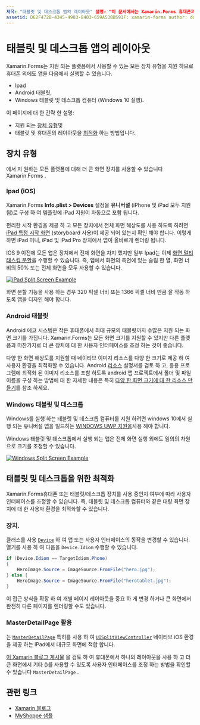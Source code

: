 ```yaml
---
제목: "태블릿 및 데스크톱 앱의 레이아웃" 설명: "이 문서에서는 Xamarin.Forms 휴대폰과 달리 태블릿 용 응용 프로그램 레이아웃을 최적화 하는 방법을 설명 합니다."
assetid: D62F472B-4345-4983-8403-659A538B591F: xamarin-forms author: davidbritch: dabritch:: 02/01/2016-loc: [ Xamarin.Forms ,]입니다. Xamarin.Essentials
---
```


# <a name="layout-for-tablet-and-desktop-apps"></a>태블릿 및 데스크톱 앱의 레이아웃

Xamarin.Forms는 지원 되는 플랫폼에서 사용할 수 있는 모든 장치 유형을 지원 하므로 휴대폰 외에도 앱을 다음에서 실행할 수 있습니다.

- Ipad
- Android 태블릿,
- Windows 태블릿 및 데스크톱 컴퓨터 (Windows 10 실행).

이 페이지에 대 한 간략 한 설명:

- 지원 되는 [장치 유형](#device-types)및
- 태블릿 및 휴대폰의 레이아웃을 [최적화](#optimize-for-tablet-and-desktop) 하는 방법입니다.

## <a name="device-types"></a>장치 유형

에서 지 원하는 모든 플랫폼에 대해 더 큰 화면 장치를 사용할 수 있습니다 Xamarin.Forms .

### <a name="ipads-ios"></a>Ipad (iOS)

Xamarin.Forms **Info.plist > Devices** 설정을 **유니버설** (iPhone 및 iPad 모두 지원 됨)로 구성 하 여 템플릿에 iPad 지원이 자동으로 포함 됩니다.

편리한 시작 환경을 제공 하 고 모든 장치에서 전체 화면 해상도를 사용 하도록 하려면 [iPad 특정 시작 화면](~/ios/app-fundamentals/images-icons/launch-screens.md) (storyboard 사용)이 제공 되어 있는지 확인 해야 합니다. 이렇게 하면 iPad 미니, iPad 및 iPad Pro 장치에서 앱이 올바르게 렌더링 됩니다.

IOS 9 이전에 모든 앱은 장치에서 전체 화면을 차지 했지만 일부 Ipad는 이제 [화면 멀티태스킹 분할](~/ios/platform/multitasking.md)을 수행할 수 있습니다.
즉, 앱에서 화면의 측면에 있는 슬림 한 열, 화면 너비의 50% 또는 전체 화면을 모두 사용할 수 있습니다.

[![](tablet-images/ipad-sml.png "iPad Split Screen Example")](tablet-images/ipad.png#lightbox "iPad Split Screen Example")

화면 분할 기능을 사용 하는 경우 320 픽셀 너비 또는 1366 픽셀 너비 만큼 잘 작동 하도록 앱을 디자인 해야 합니다.

### <a name="android-tablets"></a>Android 태블릿

Android 에코 시스템은 작은 휴대폰에서 최대 규모의 태블릿까지 수많은 지원 되는 화면 크기를 가집니다. Xamarin.Forms는 모든 화면 크기를 지원할 수 있지만 다른 플랫폼과 마찬가지로 더 큰 장치에 대 한 사용자 인터페이스를 조정 하는 것이 좋습니다.

다양 한 화면 해상도를 지원할 때 네이티브 이미지 리소스를 다양 한 크기로 제공 하 여 사용자 환경을 최적화할 수 있습니다.
Android [리소스](~/android/app-fundamentals/resources-in-android/index.md) 설명서를 검토 하 고, 응용 프로그램에 최적화 된 이미지 리소스를 포함 하도록 android 앱 프로젝트에서 폴더 및 파일 이름을 구성 하는 방법에 대 한 자세한 내용은 특히 [다양 한 화면 크기에 대 한 리소스 만들기](~/android/app-fundamentals/resources-in-android/resources-for-varying-screens.md)를 참조 하세요.

### <a name="windows-tablets-and-desktops"></a>Windows 태블릿 및 데스크톱

Windows를 실행 하는 태블릿 및 데스크톱 컴퓨터를 지원 하려면 windows 10에서 실행 되는 유니버설 앱을 빌드하는 [WINDOWS UWP 지원을](~/xamarin-forms/platform/windows/installation/index.md)사용 해야 합니다.

Windows 태블릿 및 데스크톱에서 실행 되는 앱은 전체 화면 실행 외에도 임의의 차원으로 크기를 조정할 수 있습니다.

[![](tablet-images/splitscreen-sml.png "Windows Split Screen Example")](tablet-images/splitscreen.png#lightbox "Windows Split Screen Example")

## <a name="optimize-for-tablet-and-desktop"></a>태블릿 및 데스크톱을 위한 최적화

Xamarin.Forms휴대폰 또는 태블릿/데스크톱 장치를 사용 중인지 여부에 따라 사용자 인터페이스를 조정할 수 있습니다. 즉, 태블릿 및 데스크톱 컴퓨터와 같은 대량 화면 장치에 대 한 사용자 환경을 최적화할 수 있습니다.

### <a name="deviceidiom"></a>장치.

클래스를 사용 [`Device`](~/xamarin-forms/platform/device.md) 하 여 앱 또는 사용자 인터페이스의 동작을 변경할 수 있습니다. 열거를 사용 하 여 다음을 `Device.Idiom` 수행할 수 있습니다.

```csharp
if (Device.Idiom == TargetIdiom.Phone)
{
    HeroImage.Source = ImageSource.FromFile("hero.jpg");
} else {
    HeroImage.Source = ImageSource.FromFile("herotablet.jpg");
}
```

이 접근 방식을 확장 하 여 개별 페이지 레이아웃을 중요 하 게 변경 하거나 큰 화면에서 완전히 다른 페이지를 렌더링할 수도 있습니다.

### <a name="leverage-masterdetailpage"></a>MasterDetailPage 활용

는 [`MasterDetailPage`](xref:Xamarin.Forms.MasterDetailPage) 특히를 사용 하 여 [`UISplitViewController`](xref:UIKit.UISplitViewController) 네이티브 iOS 환경을 제공 하는 iPad에서 대규모 화면에 적합 합니다.

[이 Xamarin 블로그 게시물](https://devblogs.microsoft.com/xamarin/bringing-xamarin-forms-apps-to-tablets/) 을 검토 하 여 휴대폰에서 하나의 레이아웃을 사용 하 고 더 큰 화면에서 기타 ()를 사용할 수 있도록 사용자 인터페이스를 조정 하는 방법을 확인할 수 있습니다 `MasterDetailPage` .

## <a name="related-links"></a>관련 링크

- [Xamarin 블로그](https://devblogs.microsoft.com/xamarin/bringing-xamarin-forms-apps-to-tablets/)
- [MyShoppe 샘플](https://github.com/jamesmontemagno/myshoppe)
